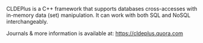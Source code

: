 CLDEPlus is a C++ framework that supports databases cross-accesses with in-memory data (set) manipulation. It can work with both SQL and NoSQL interchangeably.

Journals & more information is available at: https://cldeplus.quora.com
